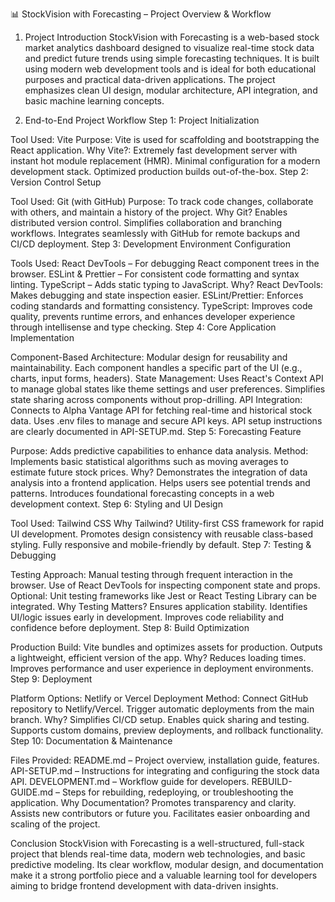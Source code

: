 📊 StockVision with Forecasting – Project Overview & Workflow

1. Project Introduction
StockVision with Forecasting is a web-based stock market analytics dashboard designed to visualize real-time stock data and predict future trends using simple forecasting techniques. It is built using modern web development tools and is ideal for both educational purposes and practical data-driven applications. The project emphasizes clean UI design, modular architecture, API integration, and basic machine learning concepts.

2. End-to-End Project Workflow
Step 1: Project Initialization

Tool Used: Vite
Purpose: Vite is used for scaffolding and bootstrapping the React application.
Why Vite?:
Extremely fast development server with instant hot module replacement (HMR).
Minimal configuration for a modern development stack.
Optimized production builds out-of-the-box.
Step 2: Version Control Setup

Tool Used: Git (with GitHub)
Purpose: To track code changes, collaborate with others, and maintain a history of the project.
Why Git?
Enables distributed version control.
Simplifies collaboration and branching workflows.
Integrates seamlessly with GitHub for remote backups and CI/CD deployment.
Step 3: Development Environment Configuration

Tools Used:
React DevTools – For debugging React component trees in the browser.
ESLint & Prettier – For consistent code formatting and syntax linting.
TypeScript – Adds static typing to JavaScript.
Why?
React DevTools: Makes debugging and state inspection easier.
ESLint/Prettier: Enforces coding standards and formatting consistency.
TypeScript: Improves code quality, prevents runtime errors, and enhances developer experience through intellisense and type checking.
Step 4: Core Application Implementation

Component-Based Architecture:
Modular design for reusability and maintainability.
Each component handles a specific part of the UI (e.g., charts, input forms, headers).
State Management:
Uses React's Context API to manage global states like theme settings and user preferences.
Simplifies state sharing across components without prop-drilling.
API Integration:
Connects to Alpha Vantage API for fetching real-time and historical stock data.
Uses .env files to manage and secure API keys.
API setup instructions are clearly documented in API-SETUP.md.
Step 5: Forecasting Feature

Purpose: Adds predictive capabilities to enhance data analysis.
Method:
Implements basic statistical algorithms such as moving averages to estimate future stock prices.
Why?
Demonstrates the integration of data analysis into a frontend application.
Helps users see potential trends and patterns.
Introduces foundational forecasting concepts in a web development context.
Step 6: Styling and UI Design

Tool Used: Tailwind CSS
Why Tailwind?
Utility-first CSS framework for rapid UI development.
Promotes design consistency with reusable class-based styling.
Fully responsive and mobile-friendly by default.
Step 7: Testing & Debugging

Testing Approach:
Manual testing through frequent interaction in the browser.
Use of React DevTools for inspecting component state and props.
Optional: Unit testing frameworks like Jest or React Testing Library can be integrated.
Why Testing Matters?
Ensures application stability.
Identifies UI/logic issues early in development.
Improves code reliability and confidence before deployment.
Step 8: Build Optimization

Production Build:
Vite bundles and optimizes assets for production.
Outputs a lightweight, efficient version of the app.
Why?
Reduces loading times.
Improves performance and user experience in deployment environments.
Step 9: Deployment

Platform Options: Netlify or Vercel
Deployment Method:
Connect GitHub repository to Netlify/Vercel.
Trigger automatic deployments from the main branch.
Why?
Simplifies CI/CD setup.
Enables quick sharing and testing.
Supports custom domains, preview deployments, and rollback functionality.
Step 10: Documentation & Maintenance

Files Provided:
README.md – Project overview, installation guide, features.
API-SETUP.md – Instructions for integrating and configuring the stock data API.
DEVELOPMENT.md – Workflow guide for developers.
REBUILD-GUIDE.md – Steps for rebuilding, redeploying, or troubleshooting the application.
Why Documentation?
Promotes transparency and clarity.
Assists new contributors or future you.
Facilitates easier onboarding and scaling of the project.

 Conclusion
StockVision with Forecasting is a well-structured, full-stack project that blends real-time data, modern web technologies, and basic predictive modeling. Its clear workflow, modular design, and documentation make it a strong portfolio piece and a valuable learning tool for developers aiming to bridge frontend development with data-driven insights.
